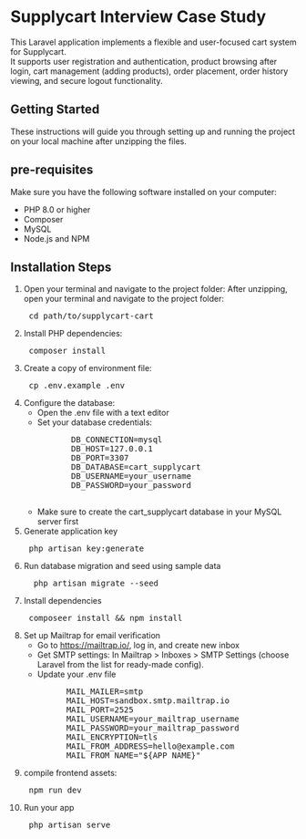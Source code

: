 # Supplycart Interview Case Study

This Laravel application implements a flexible and user-focused cart system for Supplycart. <br> It supports user registration and authentication, product browsing after login, cart management (adding products), order placement, order history viewing, and secure logout functionality.

## Getting Started

These instructions will guide you through setting up and running the project on your local machine after unzipping the files.

## pre-requisites

Make sure you have the following software installed on your computer:

- PHP 8.0 or higher
- Composer
- MySQL
- Node.js and NPM

## Installation Steps
1. Open your terminal and navigate to the project folder: After unzipping, open your terminal and navigate to the project folder:
   <pre> cd path/to/supplycart-cart  </pre>
2. Install PHP dependencies:
   <pre> composer install  </pre>
3. Create a copy of environment file:
    <pre> cp .env.example .env  </pre>
4. Configure the database:
   - Open the .env file with a text editor
   - Set your database credentials:
      <pre>
            DB_CONNECTION=mysql
            DB_HOST=127.0.0.1
            DB_PORT=3307
            DB_DATABASE=cart_supplycart
            DB_USERNAME=your_username
            DB_PASSWORD=your_password
      </pre>
    - Make sure to create the cart_supplycart database in your MySQL server first
5. Generate application key
   <pre> php artisan key:generate  </pre>
6. Run database migration and seed using sample data
   <pre>  php artisan migrate --seed   </pre>
7. Install dependencies
   <pre> composeer install && npm install</pre>
8. Set up Mailtrap for email verification
    - Go to https://mailtrap.io/, log in, and create new inbox
    - Get SMTP settings:
        In Mailtrap > Inboxes > SMTP Settings (choose Laravel from the list for ready-made config).
    - Update your .env file
      <pre>
            MAIL_MAILER=smtp
            MAIL_HOST=sandbox.smtp.mailtrap.io
            MAIL_PORT=2525
            MAIL_USERNAME=your_mailtrap_username
            MAIL_PASSWORD=your_mailtrap_password
            MAIL_ENCRYPTION=tls
            MAIL_FROM_ADDRESS=hello@example.com
            MAIL_FROM_NAME="${APP_NAME}"
      </pre>
 9. compile frontend assets:
     <pre> npm run dev </pre>
10. Run your app
    <pre> php artisan serve </pre>
     
     
